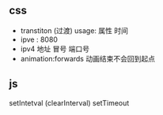 ## css
- transtiton (过渡) usage: 属性 时间
- ipve : 8080
- ipv4 地址 冒号 端口号
- animation:forwards 动画结束不会回到起点

## js
setIntetval (clearInterval)
setTimeout